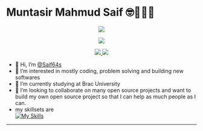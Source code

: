 # Muntasir Mahmud Saif 🤓🤠😵‍💫 


<p align="center">
<a href="https://github.com/Saif64s">
    <img src="https://github-stats-alpha.vercel.app/api?username=Saif64s&cc=22272e&tc=37BCF6&ic=fff&bc=0000">
</a>

<p align="center">
<a href="https://github.com/Saif64s">
    <img src="http://github-profile-summary-cards.vercel.app/api/cards/profile-details?username=Saif64s&theme=dracula">
</a>    

<p align="center">
<a href="https://github.com/Saif64s">
    <img src="http://github-profile-summary-cards.vercel.app/api/cards/repos-per-language?username=Saif64s&theme=dracula">
</a>
<a href="https://github.com/Saif64s">
    <img src="http://github-profile-summary-cards.vercel.app/api/cards/most-commit-language?username=Saif64s&theme=dracula">
</a>    
<!-- ![](http://github-profile-summary-cards.vercel.app/api/cards/profile-details?username=Saif64&theme=dracula)  -->

<!-- ![](http://github-profile-summary-cards.vercel.app/api/cards/repos-per-language?username=Saif64&theme=dracula)  -->
<!-- ![](http://github-profile-summary-cards.vercel.app/api/cards/most-commit-language?username=Saif64&theme=dracula)  -->
- 👋 Hi, I’m [@Saif64s](https://github.com/Saif64s)
- 👀 I’m interested in mostly coding, problem solving and building new softwares 
- 🌱 I’m currently studying at Brac University
- 💞️ I’m looking to collaborate on many open source projects and want to build my own open source project so that I can help as much people as I can.
- my skillsets are <br>
    [![My Skills](https://skillicons.dev/icons?i=java,js,html,css,kotlin,bash,dart,flutter,nodejs,react,mongodb,python,linux,git)](https://skillicons.dev)    
---

